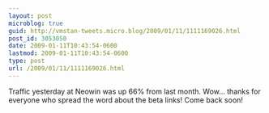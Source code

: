 ```yaml
---
layout: post
microblog: true
guid: http://vmstan-tweets.micro.blog/2009/01/11/1111169026.html
post_id: 3053050
date: 2009-01-11T10:43:54-0600
lastmod: 2009-01-11T10:43:54-0600
type: post
url: /2009/01/11/1111169026.html
---
```

Traffic yesterday at Neowin was up 66% from last month. Wow... thanks for everyone who spread the word about the beta links! Come back soon!
